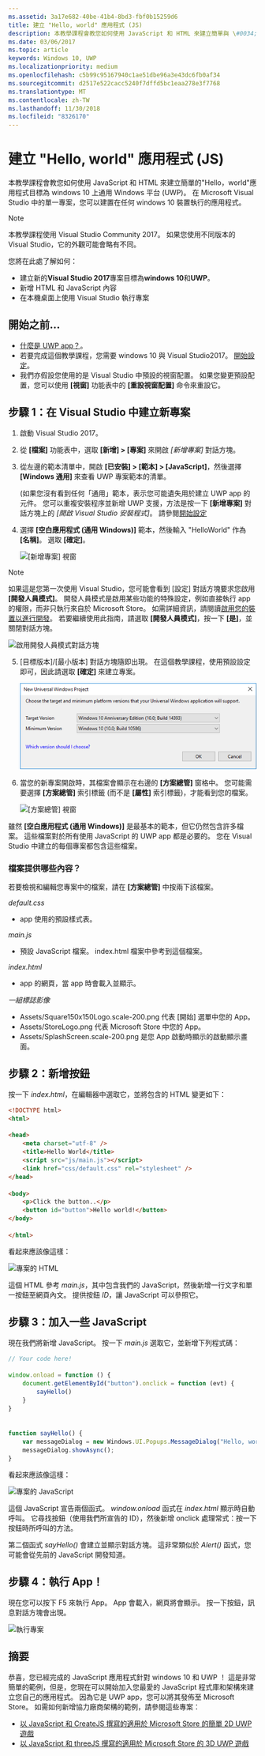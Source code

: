 ```yaml
---
ms.assetid: 3a17e682-40be-41b4-8bd3-fbf0b15259d6
title: 建立 "Hello, world" 應用程式 (JS)
description: 本教學課程會教您如何使用 JavaScript 和 HTML 來建立簡單與 \#0034;Hello，world & \#0034;目標為 windows 10 上通用 Windows 平台 (UWP) 應用程式。
ms.date: 03/06/2017
ms.topic: article
keywords: Windows 10, UWP
ms.localizationpriority: medium
ms.openlocfilehash: c5b99c95167940c1ae51dbe96a3e43dc6fb0af34
ms.sourcegitcommit: d2517e522cacc5240f7dffd5bc1eaa278e3f7768
ms.translationtype: MT
ms.contentlocale: zh-TW
ms.lasthandoff: 11/30/2018
ms.locfileid: "8326170"
---
```

# <a name="create-a-hello-world-app-js"></a>建立 "Hello, world" 應用程式 (JS)

本教學課程會教您如何使用 JavaScript 和 HTML 來建立簡單的"Hello，world"應用程式目標為 windows 10 上通用 Windows 平台 (UWP)。 在 Microsoft Visual Studio 中的單一專案，您可以建置在任何 windows 10 裝置執行的應用程式。

> [!NOTE]
> 本教學課程使用 Visual Studio Community 2017。 如果您使用不同版本的 Visual Studio，它的外觀可能會略有不同。


您將在此處了解如何：

-   建立新的**Visual Studio 2017**專案目標為**windows 10**和**UWP**。
-   新增 HTML 和 JavaScript 內容
-   在本機桌面上使用 Visual Studio 執行專案

## <a name="before-you-start"></a>開始之前...

-   [什麼是 UWP app？](universal-application-platform-guide.md)。
-   若要完成這個教學課程，您需要 windows 10 與 Visual Studio2017。 [開始設定](get-set-up.md)。
-   我們亦假設您使用的是 Visual Studio 中預設的視窗配置。 如果您變更預設配置，您可以使用 **\[視窗\]** 功能表中的 **\[重設視窗配置\]** 命令來重設它。

## <a name="step-1-create-a-new-project-in-visual-studio"></a>步驟 1：在 Visual Studio 中建立新專案

1.  啟動 Visual Studio 2017。

2.  從 **\[檔案\]** 功能表中，選取 **\[新增\] > \[專案\]** 來開啟 *\[新增專案\]* 對話方塊。

3.  從左邊的範本清單中，開啟 **\[已安裝\] > \[範本\] > \[JavaScript\]**，然後選擇 **\[Windows 通用\]** 來查看 UWP 專案範本的清單。

    (如果您沒有看到任何「通用」範本，表示您可能遺失用於建立 UWP app 的元件。 您可以重複安裝程序並新增 UWP 支援，方法是按一下 **\[新增專案\]** 對話方塊上的 *\[開啟 Visual Studio 安裝程式\]*。 請參閱[開始設定](get-set-up.md)

4.  選擇 **\[空白應用程式 (通用 Windows)\]** 範本，然後輸入 "HelloWorld" 作為 **\[名稱\]**。 選取 **\[確定\]**。

    ![\[新增專案\] 視窗](images/win10-js-01.png)

> [!NOTE]
> 如果這是您第一次使用 Visual Studio，您可能會看到 \[設定\] 對話方塊要求您啟用 **\[開發人員模式\]**。 開發人員模式是啟用某些功能的特殊設定，例如直接執行 app 的權限，而非只執行來自於 Microsoft Store。 如需詳細資訊，請閱讀[啟用您的裝置以進行開發](enable-your-device-for-development.md)。 若要繼續使用此指南，請選取 **\[開發人員模式\]**，按一下 **\[是\]**，並關閉對話方塊。

 ![啟用開發人員模式對話方塊](images/win10-cs-00.png)

5.  \[目標版本\]/\[最小版本\] 對話方塊隨即出現。 在這個教學課程，使用預設設定即可，因此請選取 **\[確定\]** 來建立專案。

    ![[方案總管] 視窗](images/win10-cs-02.png)

6.  當您的新專案開啟時，其檔案會顯示在右邊的 **\[方案總管\]** 窗格中。 您可能需要選擇 **\[方案總管\]** 索引標籤 (而不是 **\[屬性\]** 索引標籤)，才能看到您的檔案。

    ![[方案總管] 視窗](images/win10-js-02.png)

雖然 **\[空白應用程式 (通用 Windows)\]** 是最基本的範本，但它仍然包含許多檔案。 這些檔案對於所有使用 JavaScript 的 UWP app 都是必要的。 您在 Visual Studio 中建立的每個專案都包含這些檔案。


### <a name="whats-in-the-files"></a>檔案提供哪些內容？

若要檢視和編輯您專案中的檔案，請在 **\[方案總管\]** 中按兩下該檔案。 

*default.css*

-  app 使用的預設樣式表。

*main.js*

- 預設 JavaScript 檔案。 index.html 檔案中參考到這個檔案。

*index.html*

- app 的網頁，當 app 時會載入並顯示。

*一組標誌影像*
-   Assets/Square150x150Logo.scale-200.png 代表 [開始] 選單中您的 App。
-   Assets/StoreLogo.png 代表 Microsoft Store 中您的 App。
-   Assets/SplashScreen.scale-200.png 是您 App 啟動時顯示的啟動顯示畫面。

## <a name="step-2-adding-a-button"></a>步驟 2：新增按鈕

按一下 *index.html*，在編輯器中選取它，並將包含的 HTML 變更如下：

```html
<!DOCTYPE html>
<html>

<head>
    <meta charset="utf-8" />
    <title>Hello World</title>
    <script src="js/main.js"></script>
    <link href="css/default.css" rel="stylesheet" />
</head>

<body>
    <p>Click the button..</p>
    <button id="button">Hello world!</button>
</body>

</html>
```

看起來應該像這樣：

 ![專案的 HTML](images/win10-js-03.png)

這個 HTML 參考 *main.js*，其中包含我們的 JavaScript，然後新增一行文字和單一按鈕至網頁內文。 提供按鈕 *ID*，讓 JavaScript 可以參照它。


## <a name="step-3-adding-some-javascript"></a>步驟 3：加入一些 JavaScript

現在我們將新增 JavaScript。 按一下 *main.js* 選取它，並新增下列程式碼：

```javascript
// Your code here!

window.onload = function () {
    document.getElementById("button").onclick = function (evt) {
        sayHello()
    }
}


function sayHello() {
    var messageDialog = new Windows.UI.Popups.MessageDialog("Hello, world!", "Alert");
    messageDialog.showAsync();
}

```

看起來應該像這樣：

 ![專案的 JavaScript](images/win10-js-04.png)

這個 JavaScript 宣告兩個函式。 *window.onload* 函式在 *index.html* 顯示時自動呼叫。 它尋找按鈕（使用我們所宣告的 ID），然後新增 onclick 處理常式：按一下按鈕時所呼叫的方法。

第二個函式 *sayHello()* 會建立並顯示對話方塊。 這非常類似於 *Alert()* 函式，您可能會從先前的 JavaScript 開發知道。


## <a name="step-4-run-the-app"></a>步驟 4：執行 App！

現在您可以按下 F5 來執行 App。 App 會載入，網頁將會顯示。 按一下按鈕，訊息對話方塊會出現。

 ![執行專案](images/win10-js-05.png)



## <a name="summary"></a>摘要


恭喜，您已經完成的 JavaScript 應用程式針對 windows 10 和 UWP ！ 這是非常簡單的範例，但是，您現在可以開始加入您最愛的 JavaScript 程式庫和架構來建立您自己的應用程式。 因為它是 UWP app，您可以將其發佈至 Microsoft Store。 如需如何新增協力廠商架構的範例，請參閱這些專案：

* [以 JavaScript 和 CreateJS 撰寫的適用於 Microsoft Store 的簡單 2D UWP 遊戲](get-started-tutorial-game-js2d.md)
* [以 JavaScript 和 threeJS 撰寫的適用於 Microsoft Store 的 3D UWP 遊戲](get-started-tutorial-game-js3d.md)


